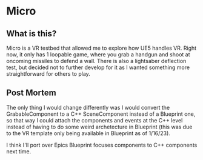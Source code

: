 # Micro
 
## What is this?

Micro is a VR testbed that allowed me to explore how UE5 handles VR. Right now, it only has 1 loopable game, where you grab a handgun and shoot at oncoming missiles to defend a wall. There is also a lightsaber deflection test, but decided not to further develop for it as I wanted something more straightforward for others to play.

## Post Mortem

The only thing I would change differently was I would convert the GrabableComponent to a C++ SceneComponent instead of a Blueprint one, so that way I could attach the components and events at the C++ level instead of having to do some weird archetecture in Blueprint (this was due to the VR template only being available in Blueprint as of 1/16/23).

I think I'll port over Epics Blueprint focuses components to C++ components next time. 
